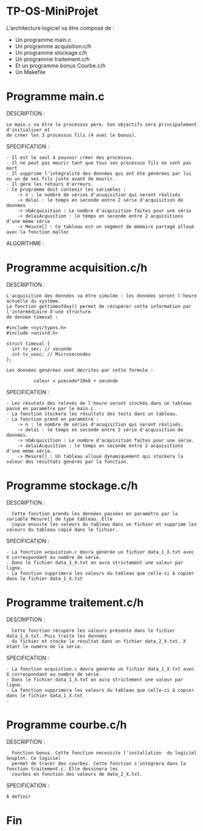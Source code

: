 TP-OS-MiniProjet
================

L'architecture logiciel va être composé de :

- Un programme main.c
- Un programme acquisition.c/h
- Un programme stockage.c/h
- Un programme traitement.c/h
- Et un programme bonus Courbe.c/h
- Un Makefile



Programme main.c
================

  DESCRIPTION :
    
    Le main.c va être le processus père. Son objectifs sera principalement d'initialiser et 
    de créer les 3 processus fils (4 avec le bonus).
    
  SPECIFICATION :
    
    - Il est le seul à pouvoir créer des processus.
    - Il ne peut pas mourir tant que tous ses processus fils ne sont pas mort
    - Il supprime l'intégralité des données qui ont été générées par lui ou un de ses fils juste avant de mourir.
    - Il gère les retours d'erreurs.
    - Ce programme doit contenir les variables :
        -> n : le nombre de séries d'acuqisition qui seront réalisés
        -> delai : le temps en seconde entre 2 série d'acquisition de données
        -> nbAcquisition : Le nombre d'acquisition faites pour une série
        -> delaiAcqusition : le temps en seconde entre 2 acquisitions d'une même série
        -> Mesure[] : Ce tableau est un segment de mémoire partagé alloué avec la fonction malloc
    
  ALGORITHME :
  
  


Programme acquisition.c/h
=========================

  DESCRIPTION :
    
    L'acquisition des données va être simulée : les données seront l'heure actuelle du système.
    La fonction gettimeofday() permet de récupérer cette information par l'intermédiaire d'une structure
    de donnée timeval :
    
    #include <sys/types.h>
    #include <unistd.h>
    
    struct timeval {
      int tv_sec; // seconde
      int tv_usec; // Microsecondes
    };
    
    Les données générées sont décrites par cette formule :
    
              valeur = µsecode*10e6 + seconde
                                  
  SPECIFICATION :
  
    - Les résutats des relevés de l'heure seront stockés dans un tableau passé en paramètre par le main.c.
    - La fonction stockera les résultats des tests dans un tableau.
    - La fonction prend en paramètre :
        -> n : le nombre de séries d'acuqisition qui seront réalisés.
        -> delai : le temps en seconde entre 2 série d'acquisition de données.
        -> nbAcquisition : Le nombre d'acquisition faites pour une série.
        -> delaiAcqusition : le temps en seconde entre 2 acquisitions d'une même série.
        -> Mesure[] : Un tableau alloué dynamiquement qui stockera la valeur des résultats générés par la fonction.


Programme stockage.c/h
======================

  DESCRIPTION :

      Cette fonction prends les données passées en paramètre par la variable Mesure[] de type tableau. Elle 
      copie ensuite les valeurs du tableau dans un fichier et supprime les valeurs du tableau copié dans le fichier.
    
  SPECIFICATION :
  
    - La fonction acquistion.c devra générée un fichier data_1_X.txt avec X correspondant au nombre de série.
    - Dans le fichier data_1_X.txt on aura strictement une valeur par ligne.
    - La fonction supprimera les valeurs du tableau que celle-ci à copier dans le fichier data_1_X.txt


Programme traitement.c/h
========================

  DESCRIPTION :

      Cette fonction récupère les valeurs présente dans le fichier data_1_X.txt. Puis traite les données 
      du fichier et stocke le résultat dans un fichier data_2_X.txt. X étant le numéro de la série.
      
  SPECIFICATION :
  
    - La fonction acquistion.c devra générée un fichier data_1_X.txt avec X correspondant au nombre de série.
    - Dans le fichier data_1_X.txt on aura strictement une valeur par ligne.
    - La fonction supprimera les valeurs du tableau que celle-ci à copier dans le fichier data_1_X.txt
    - 





Programme courbe.c/h
====================

  DESCRIPTION :

      Fonction bonus. Cette fonction necessite l'installation  du logiciel Gnuplot. Ce logiciel 
      permet de tracer des courbes. Cette fonction s'integrera dans la fonction traitement.c. Elle dessinera les
      courbes en fonction des valeurs de data_2_X.txt.
      
  SPECIFICATION :
  

    A definir
    
    
Fin
===





